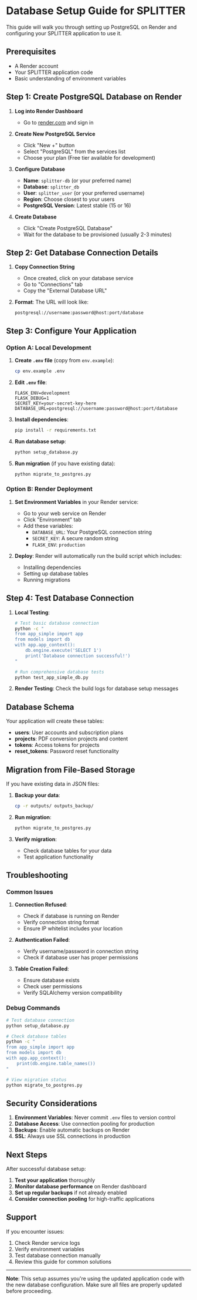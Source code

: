 # Database Setup Guide for SPLITTER

This guide will walk you through setting up PostgreSQL on Render and configuring your SPLITTER application to use it.

## Prerequisites

- A Render account
- Your SPLITTER application code
- Basic understanding of environment variables

## Step 1: Create PostgreSQL Database on Render

1. **Log into Render Dashboard**
   - Go to [render.com](https://render.com) and sign in

2. **Create New PostgreSQL Service**
   - Click "New +" button
   - Select "PostgreSQL" from the services list
   - Choose your plan (Free tier available for development)

3. **Configure Database**
   - **Name**: `splitter-db` (or your preferred name)
   - **Database**: `splitter_db`
   - **User**: `splitter_user` (or your preferred username)
   - **Region**: Choose closest to your users
   - **PostgreSQL Version**: Latest stable (15 or 16)

4. **Create Database**
   - Click "Create PostgreSQL Database"
   - Wait for the database to be provisioned (usually 2-3 minutes)

## Step 2: Get Database Connection Details

1. **Copy Connection String**
   - Once created, click on your database service
   - Go to "Connections" tab
   - Copy the "External Database URL"

2. **Format**: The URL will look like:
   ```
   postgresql://username:password@host:port/database
   ```

## Step 3: Configure Your Application

### Option A: Local Development

1. **Create `.env` file** (copy from `env.example`):
   ```bash
   cp env.example .env
   ```

2. **Edit `.env` file**:
   ```env
   FLASK_ENV=development
   FLASK_DEBUG=1
   SECRET_KEY=your-secret-key-here
   DATABASE_URL=postgresql://username:password@host:port/database
   ```

3. **Install dependencies**:
   ```bash
   pip install -r requirements.txt
   ```

4. **Run database setup**:
   ```bash
   python setup_database.py
   ```

5. **Run migration** (if you have existing data):
   ```bash
   python migrate_to_postgres.py
   ```

### Option B: Render Deployment

1. **Set Environment Variables** in your Render service:
   - Go to your web service on Render
   - Click "Environment" tab
   - Add these variables:
     - `DATABASE_URL`: Your PostgreSQL connection string
     - `SECRET_KEY`: A secure random string
     - `FLASK_ENV`: `production`

2. **Deploy**: Render will automatically run the build script which includes:
   - Installing dependencies
   - Setting up database tables
   - Running migrations

## Step 4: Test Database Connection

1. **Local Testing**:
   ```bash
   # Test basic database connection
   python -c "
   from app_simple import app
   from models import db
   with app.app_context():
       db.engine.execute('SELECT 1')
       print('Database connection successful!')
   "
   
   # Run comprehensive database tests
   python test_app_simple_db.py
   ```

2. **Render Testing**: Check the build logs for database setup messages

## Database Schema

Your application will create these tables:

- **users**: User accounts and subscription plans
- **projects**: PDF conversion projects and content
- **tokens**: Access tokens for projects
- **reset_tokens**: Password reset functionality

## Migration from File-Based Storage

If you have existing data in JSON files:

1. **Backup your data**:
   ```bash
   cp -r outputs/ outputs_backup/
   ```

2. **Run migration**:
   ```bash
   python migrate_to_postgres.py
   ```

3. **Verify migration**:
   - Check database tables for your data
   - Test application functionality

## Troubleshooting

### Common Issues

1. **Connection Refused**:
   - Check if database is running on Render
   - Verify connection string format
   - Ensure IP whitelist includes your location

2. **Authentication Failed**:
   - Verify username/password in connection string
   - Check if database user has proper permissions

3. **Table Creation Failed**:
   - Ensure database exists
   - Check user permissions
   - Verify SQLAlchemy version compatibility

### Debug Commands

```bash
# Test database connection
python setup_database.py

# Check database tables
python -c "
from app_simple import app
from models import db
with app.app_context():
    print(db.engine.table_names())
"

# View migration status
python migrate_to_postgres.py
```

## Security Considerations

1. **Environment Variables**: Never commit `.env` files to version control
2. **Database Access**: Use connection pooling for production
3. **Backups**: Enable automatic backups on Render
4. **SSL**: Always use SSL connections in production

## Next Steps

After successful database setup:

1. **Test your application** thoroughly
2. **Monitor database performance** on Render dashboard
3. **Set up regular backups** if not already enabled
4. **Consider connection pooling** for high-traffic applications

## Support

If you encounter issues:

1. Check Render service logs
2. Verify environment variables
3. Test database connection manually
4. Review this guide for common solutions

---

**Note**: This setup assumes you're using the updated application code with the new database configuration. Make sure all files are properly updated before proceeding.
